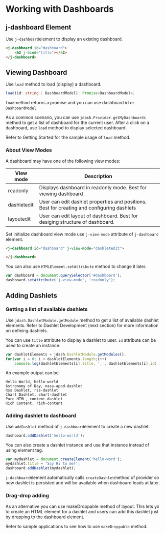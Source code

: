 # Working with Dashboards

## j-dashboard Element
Use `j-dashboard`element to display an existing dashboard.

```html
<j-dashboard id="dashboard">
    <h2 j-bind="title"></h2>
</j-dashboard>
```

## Viewing Dashboard
Use `load` method to load (display) a dashboard.

```typescript
load(id: string | DashboardModel): Promise<DashboardModel>;
```

`load`method returns a promise and you can use dashboard id or `DashboardModel`.

As a common scenario, you can use ``jdash.Provider.getMyDashboards`` method to get a list of dashboard for the current user. After a click on a dashboard, use `load` method to display selected dashboard.

Refer to Getting Started for the sample usage of `load` method.

### About View Modes
A dashboard may have one of the following view modes:

| View mode       | Description                   |
| -------------   | -------------------------     |
| readonly        | Displays dashboard in readonly mode. Best for viewing dashboard            |
| dashletedit     | User can edit dashlet properties and positions. Best for creating and configuring dashlets |
| layoutedit      | User can edit layout of dashboard. Best for desiging structure of dashboard.       |

Set initialize dashboard view mode use `j-view-mode` attribute of `j-dashboard` element. 

```html
<j-dashboard id="dashboard" j-view-mode="dashletedit">

</j-dashboard>
```

You can also use ``HTMLElement.setAttribute`` method to change it later.
```javascript
var dashboard = document.querySelector('#dashboard');
dashboard.setAttribute('j-view-mode', 'readonly');
```

## Adding Dashlets

### Getting a list of available dashlets
Use ``jdash.DashletModule.getModule`` method to get a list of available dashlet elements. Refer to Dashlet Development (next section) for more information on defining dashlets.

You can use `title` attribute to display a dashlet to user. `id` attribute can be used to create an instance.

```javascript
var dashletElements = jdash.DashletModule.getModules();
for(var i = 0; i < dashletElements.length;i++) 
    console.log(dashletElements[i].title, ',', dashletElements[i].id)
```
An example output can be
```no-highlight
Hello World, hello-world
Astronomy of Day, nasa-apod-dashlet
Rss Dashlet, rss-dashlet
Chart Dashlet, chart-dashlet
Pure HTML, content-dashlet
Rich Content, rich-content
```

### Adding dashlet to dashboard

Use `addDashlet` method of `j-dashboard`element to create a new dashlet.

```javascript
dashboard.addDashlet('hello-world');
```

You can also create a dashlet instance and use that instance instead of using element tag.
```javascript
var mydashlet = document.createElement('hello-word');
mydashlet.title = 'Say Hi to me!';
dashboard.addDashlet(mydashlet);
```
`j-dashboard`element automatically calls `createDashlet`method of provider so new dashlet is persisted and will be available when dashboard loads at later.

### Drag-drop adding
As an alternative you can use makeDroppable method of layout. This lets yo to create an HTML element for a dashlet and users can add this dashlet just by dropping to the dashboard element.

Refer to sample applications to see how to use `makeDroppable` method. 